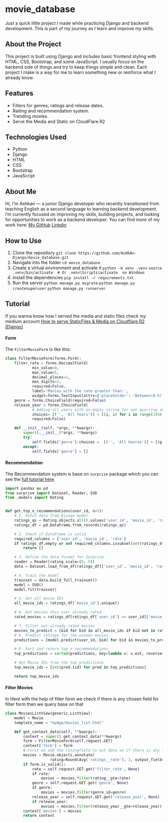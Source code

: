 # movie_database

Just a quick little project I made while practicing Django and backend development.
This is part of my journey as I learn and improve my skills.

## About the Project

This project is built using Django and includes basic frontend styling with HTML, CSS, Bootstrap, and some JavaScript.
I usually focus on the backend side of things and try to keep things simple and clean.
Each project I make is a way for me to learn something new or reinforce what I already know.

## Features

- Filters for genres, ratings and release dates.
- Raiting and recommendation system.
- Trending movies.
- Serve the Media and Static on CloudFlare R2


## Technologies Used

- Python
- Django
- HTML
- CSS
- Bootstrap
- JavaScript

## About Me

Hi, I'm Ashkan — a junior Django developer who recently transitioned from teaching English as a second language to learning backend development.
I’m currently focused on improving my skills, building projects, and looking for opportunities to work as a backend developer.
You can find more of my work here: [My GitHub](https://github.com/AsHkAn-Django)
[Linkdin](in/ashkan-ahrari-146080150)

## How to Use

1. Clone the repository
   `git clone https://github.com/AsHkAn-Django/movie_database.git`
2. Navigate into the folder
   `cd movie_database`
3. Create a virtual environment and activate it
   `python -m venv .venv`
   `source .venv/bin/activate  # Or .venv\Scripts\activate  on Windows`
4. Install the dependencies
   `pip install -r requirements.txt`
5. Run the server
   `python manage.py migrate`
   `python manage.py createsuperuser`
   `python manage.py runserver`

## Tutorial
If you wanna know how I served the media and static files check my medium account [How to serve StaticFiles & Media on Cloudflare R2 (Django)](https://medium.com/@ashkan.ahrari/how-to-serve-staticfiles-and-media-on-cloudflare-r2-storage-in-a-django-project-b09932382a4f)


#### Form
The ```FilterMovieForm``` is like this:
```python
class FilterMovieForm(forms.Form):
    filter_rate = forms.DecimalField(
            min_value=0,
            max_value=5,
            decimal_places=1,
            max_digits=2,
            required=False,
            label='Movies with the rate greater than:',
            widget=forms.TextInput(attrs={'placeholder': 'Between(0-5) Ex. 3.8'}))
    genre = forms.ChoiceField(required=False)
    release_year = forms.ChoiceField(
            # Adding all years with an empty string for not querring and showing all the years
            choices= [('', 'All Years')] + [(i, i) for i in range(1950, timezone.now().year + 1)],
            required=False)

    def __init__(self, *args, **kwargs):
        super().__init__(*args, **kwargs)
        try:
            self.fields['genre'].choices =  [('', 'All Genres')] + [(g.id, g.title) for g in Genre.objects.all()]
        except:
            self.fields['genre'] = []
```

#### Recommendation
The Recommendation system is base on ```surprise``` package which you can see the [full tutorial here](https://medium.com/@ashkan.ahrari/how-to-implement-a-recommendation-system-in-django-e-commerce-using-the-surprise-package-7ca80f856484)
```python
import pandas as pd
from surprise import Dataset, Reader, SVD
from .models import Rating


def get_top_n_recommendations(user_id, n=5):
    # 1. Fetch data from Django model
    ratings_qs = Rating.objects.all().values('user_id', 'movie_id', 'rate')
    ratings_df = pd.DataFrame.from_records(ratings_qs)

    # 2. Check if DataFrame is valid
    required_columns = {'user_id', 'movie_id', 'rate'}
    if ratings_df.empty or not required_columns.issubset(set(ratings_df.columns)):
        return []

    # 3. Define the data format for Surprise
    reader = Reader(rating_scale=(0, 5))
    data = Dataset.load_from_df(ratings_df[['user_id', 'movie_id', 'rate']], reader)

    # 4. Train the model
    trainset = data.build_full_trainset()
    model = SVD()
    model.fit(trainset)

    # 5. Get all movie IDs
    all_movie_ids = ratings_df['movie_id'].unique()

    # 6. Get movies this user already rated
    rated_movies = ratings_df[ratings_df['user_id'] == user_id]['movie_id'].tolist()

    # 7. Filter out already rated movies
    movies_to_predict = [bid for bid in all_movie_ids if bid not in rated_movies]
    # 8. Predict ratings for the unseen movies
    predictions = [model.predict(user_id, bid) for bid in movies_to_predict]

    # 9. Sort and return top n recommendations
    top_predictions = sorted(predictions, key=lambda x: x.est, reverse=True)[:n]

    # Get Movie IDs from the top predictions
    top_movie_ids = [int(pred.iid) for pred in top_predictions]

    return top_movie_ids
```
#### Filter Movies
In Here with the help of filter form we check if there is any chosen field for filter form then we query base on that
```python
class MoviesListView(generic.ListView):
    model = Movie
    template_name = "myApp/movies_list.html"

    def get_context_data(self, **kwargs):
        context = super().get_context_data(**kwargs)
        form = FilterMovieForm(self.request.GET)
        context['form'] = form
        # First we add the ratingfield to out data so if there is any filter rating we can use it
        movies = Movie.objects.annotate(
                    rating=Round(Avg('ratings__rate'), 1, output_field=FloatField()))
        if form.is_valid():
            rate = self.request.GET.get('filter_rate', None)
            if rate:
                movies = movies.filter(rating__gte=rate)
            genre = self.request.GET.get('genre', None)
            if genre:
                movies = movies.filter(genre_id=genre)
            release_year = self.request.GET.get('release_year', None)
            if release_year:
                movies = movies.filter(release_year__gte=release_year)
        context['movies'] = movies
        return context
```


